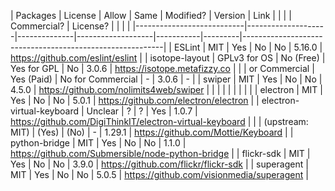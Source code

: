 | Packages                  | License            | Allow        | Same              | Modified? | Version | Link                                                     |
|                           |                    | Commercial?  | License?          |           |         |                                                          |
|---------------------------|--------------------|--------------|-------------------|-----------|---------|----------------------------------------------------------|
| ESLint                    | MIT                | Yes          | No                | No        | 5.16.0  | https://github.com/eslint/eslint                         |
| isotope-layout            | GPLv3 for OS       | No (Free) 	| Yes for GPL		| No		| 3.0.6   | https://isotope.metafizzy.co                             |
|							| or Commercial      | Yes (Paid)   | No for Commercial	| -         | 3.0.6   | -                                                        |
| swiper					| MIT				 | Yes			| No 				| No 		| 4.5.0   | https://github.com/nolimits4web/swiper 					 |
|                           |                    |              |                   |           |         |                                                          |
| electron                  | MIT                | Yes          | No                | No        | 5.0.1   | https://github.com/electron/electron                     |
| electron-virtual-keyboard | Unclear            | ?            | ?                 | Yes		| 1.0.7   | https://github.com/DigiThinkIT/electron-virtual-keyboard |
|                           | (upstream: MIT)    | (Yes)        | (No)              | -         | 1.29.1  | https://github.com/Mottie/Keyboard                       |
| python-bridge             | MIT                | Yes          | No                | No        | 1.1.0   | https://github.com/Submersible/node-python-bridge        |
| flickr-sdk				| MIT				 | Yes			| No 				| No 		| 3.9.0   | https://github.com/flickr/flickr-sdk 					 |
| superagent 				| MIT 				 | Yes 			| No 				| No 		| 5.0.5   | https://github.com/visionmedia/superagent				 |
